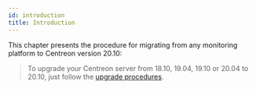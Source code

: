 ```yaml
---
id: introduction
title: Introduction
---
```


This chapter presents the procedure for migrating from any monitoring platform
to Centreon version 20.10:

> To upgrade your Centreon server from 18.10, 19.04, 19.10 or 20.04 to 20.10,
> just follow the [upgrade procedures](../upgrade/introduction.md).
